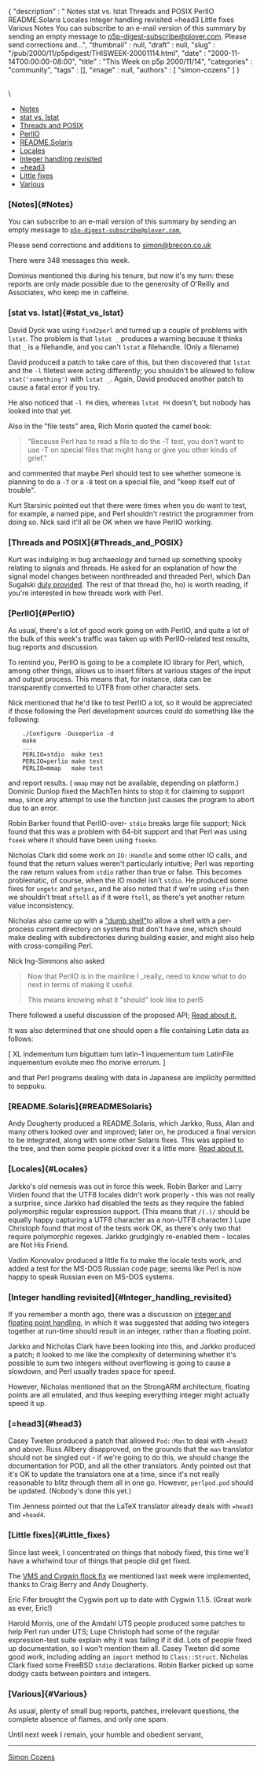 {
   "description" : " Notes stat vs. lstat Threads and POSIX PerlIO README.Solaris Locales Integer handling revisited =head3 Little fixes Various Notes You can subscribe to an e-mail version of this summary by sending an empty message to p5p-digest-subscribe@plover.com. Please send corrections and...",
   "thumbnail" : null,
   "draft" : null,
   "slug" : "/pub/2000/11/p5pdigest/THISWEEK-20001114.html",
   "date" : "2000-11-14T00:00:00-08:00",
   "title" : "This Week on p5p 2000/11/14",
   "categories" : "community",
   "tags" : [],
   "image" : null,
   "authors" : [
      "simon-cozens"
   ]
}





\
\
-   [Notes](#Notes)
-   [stat vs. lstat](#stat_vs_lstat)
-   [Threads and POSIX](#Threads_and_POSIX)
-   [PerlIO](#PerlIO)
-   [README.Solaris](#READMESolaris)
-   [Locales](#Locales)
-   [Integer handling revisited](#Integer_handling_revisited)
-   [=head3](#head3)
-   [Little fixes](#Little_fixes)
-   [Various](#Various)

### [Notes]{#Notes}

You can subscribe to an e-mail version of this summary by sending an
empty message to
[`p5p-digest-subscribe@plover.com`.](mailto:p5p-digest-subscribe@plover.com)

Please send corrections and additions to simon@brecon.co.uk

There were 348 messages this week.

Dominus mentioned this during his tenure, but now it's my turn: these
reports are only made possible due to the generosity of O'Reilly and
Associates, who keep me in caffeine.

### [stat vs. lstat]{#stat_vs_lstat}

David Dyck was using `find2perl` and turned up a couple of problems with
`lstat`. The problem is that `lstat _` produces a warning because it
thinks that `_` is a filehandle, and you can't `lstat` a filehandle.
(Only a filename)

David produced a patch to take care of this, but then discovered that
`lstat` and the `-l` filetest were acting differently; you shouldn't be
allowed to follow `stat('something')` with `lstat _`. Again, David
produced another patch to cause a fatal error if you try.

He also noticed that `-l FH` dies, whereas `lstat FH` doesn't, but
nobody has looked into that yet.

Also in the "file tests" area, Rich Morin quoted the camel book:

> "Because Perl has to read a file to do the -T test, you don't want to
> use -T on special files that might hang or give you other kinds of
> grief."

and commented that maybe Perl should test to see whether someone is
planning to do a `-T` or a `-B` test on a special file, and "keep itself
out of trouble".

Kurt Starsinic pointed out that there were times when you do want to
test, for example, a named pipe, and Perl shouldn't restrict the
programmer from doing so. Nick said it'll all be OK when we have PerlIO
working.

### [Threads and POSIX]{#Threads_and_POSIX}

Kurt was indulging in bug archaeology and turned up something spooky
relating to signals and threads. He asked for an explanation of how the
signal model changes between nonthreaded and threaded Perl, which Dan
Sugalski [duly
provided](http://www.xray.mpe.mpg.de/mailing-lists/perl5-porters/2000-11/msg00356.html).
The rest of that thread (ho, ho) is worth reading, if you're interested
in how threads work with Perl.

### [PerlIO]{#PerlIO}

As usual, there's a lot of good work going on with PerlIO, and quite a
lot of the bulk of this week's traffic was taken up with PerlIO-related
test results, bug reports and discussion.

To remind you, PerlIO is going to be a complete IO library for Perl,
which, among other things, allows us to insert filters at various stages
of the input and output process. This means that, for instance, data can
be transparently converted to UTF8 from other character sets.

Nick mentioned that he'd like to test PerlIO a lot, so it would be
appreciated if those following the Perl development sources could do
something like the following:



        ./Configure -Duseperlio -d
        make
        ...
        PERLIO=stdio  make test
        PERLIO=perlio make test
        PERLIO=mmap   make test

and report results. ( `mmap` may not be available, depending on
platform.) Dominic Dunlop fixed the MachTen hints to stop it for
claiming to support `mmap`, since any attempt to use the function just
causes the program to abort due to an error.

Robin Barker found that PerlIO-over- `stdio` breaks large file support;
Nick found that this was a problem with 64-bit support and that Perl was
using `fseek` where it should have been using `fseeko`.

Nicholas Clark did some work on `IO::Handle` and some other IO calls,
and found that the return values weren't particularly intuitive; Perl
was reporting the raw return values from `stdio` rather than true or
false. This becomes problematic, of course, when the IO model isn't
`stdio`. He produced some fixes for `ungetc` and `getpos`, and he also
noted that if we're using `sfio` then we shouldn't treat `sftell` as if
it were `ftell`, as there's yet another return value inconsistency.

Nicholas also came up with a ["dumb
shell"](http://www.xray.mpe.mpg.de/mailing-lists/perl5-porters/2000-11/msg00604.html)to
allow a shell with a per-process current directory on systems that don't
have one, which should make dealing with subdirectories during building
easier, and might also help with cross-compiling Perl.

Nick Ing-Simmons also asked

> Now that PerlIO is in the mainline I \_really\_ need to know what to
> do next in terms of making it useful.
>
> This means knowing what it "should" look like to perl5

There followed a useful discussion of the proposed API; [Read about
it.](http://www.xray.mpe.mpg.de/mailing-lists/perl5-porters/2000-11/msg00390.html)

It was also determined that one should open a file containing Latin data
as follows:

\[ XL indementum tum biguttam tum latin-1 inquementum tum LatinFile
inquementum evolute meo fho morive errorum. \]

and that Perl programs dealing with data in Japanese are implicity
permitted to seppuku.

### [README.Solaris]{#READMESolaris}

Andy Dougherty produced a README.Solaris, which Jarkko, Russ, Alan and
many others looked over and improved; later on, he produced a final
version to be integrated, along with some other Solaris fixes. This was
applied to the tree, and then some people picked over it a little more.
[Read about
it.](http://www.xray.mpe.mpg.de/mailing-lists/perl5-porters/2000-11/msg00559.html)

### [Locales]{#Locales}

Jarkko's old nemesis was out in force this week. Robin Barker and Larry
Virden found that the UTF8 locales didn't work properly - this was not
really a surprise, since Jarkko had disabled the tests as they require
the fabled polymorphic regular expression support. (This means that
`/(.)/` should be equally happy capturing a UTF8 character as a non-UTF8
character.) Lupe Christoph found that most of the tests work OK, as
there's only two that require polymorphic regexes. Jarkko grudgingly
re-enabled them - locales are Not His Friend.

Vadim Konovalov produced a little fix to make the locale tests work, and
added a test for the MS-DOS Russian code page; seems like Perl is now
happy to speak Russian even on MS-DOS systems.

### [Integer handling revisited]{#Integer_handling_revisited}

If you remember a month ago, there was a discussion on [integer and
floating point
handling](/pub/2000/10/p5pdigest/THISWEEK-20001008.html#Integer_and_floating_point_handling),
in which it was suggested that adding two integers together at run-time
should result in an integer, rather than a floating point.

Jarkko and Nicholas Clark have been looking into this, and Jarkko
produced a patch; it looked to me like the complexity of determining
whether it's possible to sum two integers without overflowing is going
to cause a slowdown, and Perl usually trades space for speed.

However, Nicholas mentioned that on the StrongARM architecture, floating
points are all emulated, and thus keeping everything integer might
actually speed it up.

### [=head3]{#head3}

Casey Tweten produced a patch that allowed `Pod::Man` to deal with
`=head3` and above. Russ Allbery disapproved, on the grounds that the
`man` translator should not be singled out - if we're going to do this,
we should change the documentation for POD, and all the other
translators. Andy pointed out that it's OK to update the translators one
at a time, since it's not really reasonable to blitz through them all in
one go. However, `perlpod.pod` should be updated. (Nobody's done this
yet.)

Tim Jenness pointed out that the LaTeX translator already deals with
`=head3` and `=head4`.

### [Little fixes]{#Little_fixes}

Since last week, I concentrated on things that nobody fixed, this time
we'll have a whirlwind tour of things that people did get fixed.

The [VMS and Cygwin flock
fix](http://www.xray.mpe.mpg.de/mailing-lists/perl5-porters/2000-11/msg00271.html)
we mentioned last week were implemented, thanks to Craig Berry and Andy
Dougherty.

Eric Fifer brought the Cygwin port up to date with Cygwin 1.1.5. (Great
work as ever, Eric!)

Harold Morris, one of the Amdahl UTS people produced some patches to
help Perl run under UTS; Lupe Christoph had some of the regular
expression-test suite explain why it was failing if it did. Lots of
people fixed up documentation, so I won't mention them all. Casey Tweten
did some good work, including adding an `import` method to
`Class::Struct`. Nicholas Clark fixed some FreeBSD `stdio` declarations.
Robin Barker picked up some dodgy casts between pointers and integers.

### [Various]{#Various}

As usual, plenty of small bug reports, patches, irrelevant questions,
the complete absence of flames, and only one spam.

Until next week I remain, your humble and obedient servant,

------------------------------------------------------------------------

[Simon Cozens](mailto:simon@brecon.co.uk)


